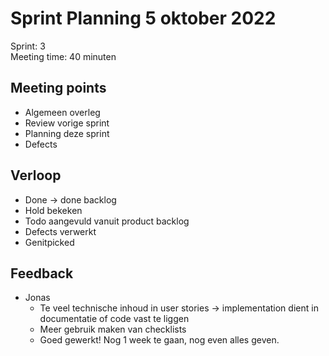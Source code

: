# Sprint Planning 5 oktober 2022

Sprint: 3  
Meeting time: 40 minuten  

## Meeting points

- Algemeen overleg
- Review vorige sprint
- Planning deze sprint
- Defects

## Verloop

- Done -> done backlog
- Hold bekeken
- Todo aangevuld vanuit product backlog
- Defects verwerkt
- Genitpicked

## Feedback

- Jonas
  - Te veel technische inhoud in user stories -> implementation dient in documentatie of code vast te liggen
  - Meer gebruik maken van checklists
  - Goed gewerkt! Nog 1 week te gaan, nog even alles geven.
